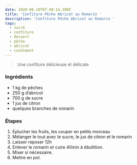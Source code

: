 ```yaml
---
date: 2020-08-10T07:49:14.390Z
title: 'Confiture Pêche Abricot au Romarin '
description: 'Confiture Pêche Abricot au Romarin '
tags:
  - sucré
  - confiture
  - dessert
  - pêche
  - abricot
  - condiment
---
```


> Une confiture délicieuse et délicate


### Ingrédients

- 1 kg de pêches
- 250 g d’abricot
- 700 g de sucre
- 1 jus de citron
- quelques branches de romarin

### Étapes

1. Eplucher les fruits, les couper en petits morceau
2. Mélanger le tout avec le sucre, le jus de citron et le romarin
3. Laisser reposer 12h
4. Enlever le romarin et cuire 40min à ébullition.
5. Mixer si nécessaire.
6. Mettre en pot.
